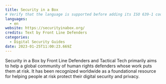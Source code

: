 ```yaml
---
title: Security in a Box
# Verify that the language is supported before adding its ISO 639-1 code here. without the country code, i.e. ms instead of ms_MY.
languages:
  - en
website: https://securityinabox.org/
credits: Text by Front Line Defenders
categories:
  - Digital Security Guides
date: 2023-01-25T11:00:23.669Z
---
```

Security in a Box by Front Line Defenders and Tactical Tech primarily aims to help a global community of human rights defenders whose work puts them at risk. It has been recognized worldwide as a foundational resource for helping people at risk protect their digital security and privacy.